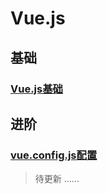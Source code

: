 # Vue.js

## 基础
### [Vue.js基础](https://mubu.com/doc/2xeGpkZPN_)
## 进阶
### [vue.config.js配置](vue.config配置.md)
> 待更新
......